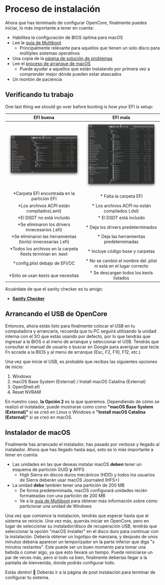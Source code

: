 # Proceso de instalación

Ahora que has terminado de configurar OpenCore, finalmente puedes iniciar, lo más importante a tener en cuenta:

* Habilitea la configuración de BIOS óptima para macOS
* Lee la [guía de Multiboot](https://hackintosh-multiboot.gitbook.io/hackintosh-multiboot/)
  * Principalmente relevante para aquellos que tienen un solo disco para múltiples sistemas operativos
* Una copia de la [página de solución de problemas](../troubleshooting/troubleshooting.md)
* Lee el [proceso de arranque de macOS](../troubleshooting/boot.md)
  * Puede ayudar a aquellos que están instalando por primera vez a comprender mejor dónde pueden estar atascados
* Un montón de paciencia

## Verificando tu trabajo

One last thing we should go over before booting is how your EFI is setup:

EFI buena          |  EFI mala
:-------------------------:|:-------------------------:
![](../images/installation/install-md/good-efi.png)  |  ![](../images/installation/install-md/bad-efi.png)
*Carpeta EFI encontrada en la partición EFI |* Falta la carpeta EFI
*Los archivos ACPI están compilados(.aml) |* Los archivos ACPI no están compilados (.dsl)
*El DSDT no está incluido |* El DSDT está incluido
*Se eliminaron los drivers innecesarios (.efi) |* Deja los drivers predeterminados
*Se eliminaron las herramientas (tools) innecesarias (.efi) |* Deja las herramientas predeterminadas
*Todos los archivos en la carpeta Kexts terminan en .kext |* Incluye código base y carpetas
*config.plist debajo de EFI/OC |* No se cambió el nombre del .plist ni está en el lugar correcto
*Sólo se usan kexts que necesitas |* Se descargan todos los kexts listados

Acuérdate de que el sanity checker es tu amigo:

* [**Sanity Checker**](https://opencore.slowgeek.com)

## Arrancando el USB de OpenCore


Entonces, ahora estás listo para finalmente colocar el USB en tu computadora y arrancarla, recuerda que tu PC seguirá utilizando la unidad interna con el SO que estás usando por defecto, por lo que tendrás que ingresar a la BIOS o al menú de arranque y seleccionar el USB. Tendrás que consultar el manual de usuario o buscar en Google para averiguar que tecla Fn accede a la BIOS y al menú de arranque (Esc, F2, F10, F12, etc.)

Una vez que inicie el USB, es probable que recibas las siguientes opciones de inicio:

1. Windows
2. macOS Base System (External) / Install macOS Catalina (External)
3. OpenShell.efi
4. Reset NVRAM

En nuestro caso, **la Opción 2** es la que queremos. Dependiendo de cómo se realizó el instalador, puede mostrarse como como **"macOS Base System (External)"**  si se creó en Linux o Windows e **"Install macOS Catalina (External)"** si se creó en macOS.

## Instalador de macOS

Finalmente has arrancado el instalador, has pasado por verbose y llegado al instalador. Ahora que has llegado hasta aquí, esto es lo más importante a tener en cuenta:

* Las unidades en las que deseas instalar macOS **deben** tener un esquema de partición GUID **y** APFS
  * High Sierra en discos duros mecánicos (HDD) y todos los usuarios de Sierra deberán usar macOS Journaled (HFS+)
* La unidad **debe** también tener una partición de 200 MB
  * De forma predeterminada, macOS configurará unidades recién formateadas con una partición de 200 MB
  * Ve a la [guía de Multiboot](https://hackintosh-multiboot.gitbook.io/hackintosh-multiboot/) para obtener más información sobre cómo particionar una unidad de Windows

Una vez que comience la instalación, tendrás que esperar hasta que el sistema se reinicie. Una vez más, querrás iniciar en OpenCore, pero en lugar de seleccionar su instalador/disco de recuperación USB, tendrás que seleccionar la opción "macOS Installer" en el disco duro para continuar con la instalación. Debería obtener un logotipo de manzana, y después de unos minutos debería aparecer un temporizador en la parte inferior que diga "x minutos restantes". Este puede ser un buen momento para tomar una bebida o comer algo, ya que esto llevará un tiempo. Puede reiniciarse un par de veces más, pero si todo va bien, finalmente deberías llegar a la pantalla de bienvenida, donde podrás configurar todo. 

Estás dentro! 🎉
Deberás ir a la página de post instalación para terminar de configurar tu sistema.
